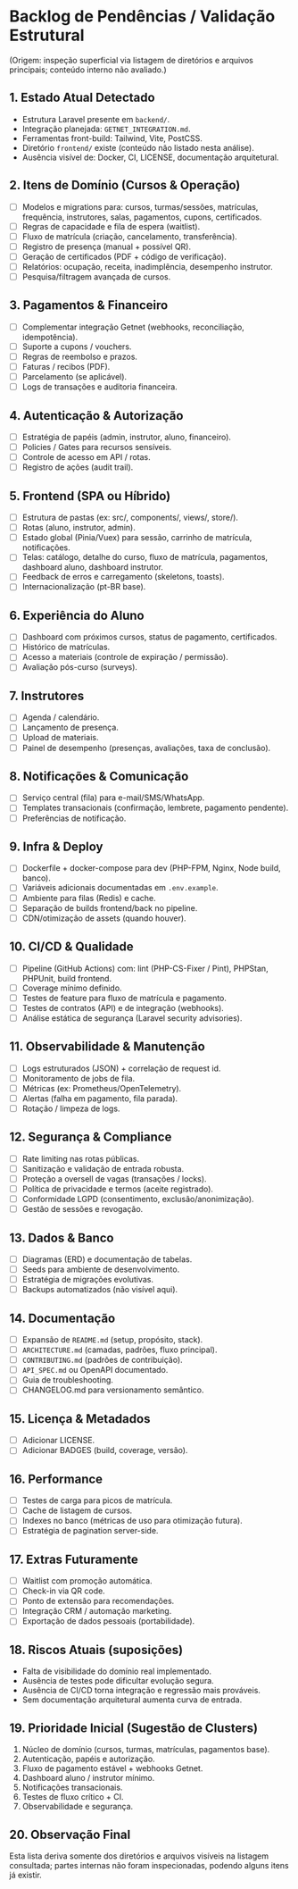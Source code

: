 # Backlog de Pendências / Validação Estrutural
(Origem: inspeção superficial via listagem de diretórios e arquivos principais; conteúdo interno não avaliado.)

## 1. Estado Atual Detectado
- Estrutura Laravel presente em `backend/`.
- Integração planejada: `GETNET_INTEGRATION.md`.
- Ferramentas front-build: Tailwind, Vite, PostCSS.
- Diretório `frontend/` existe (conteúdo não listado nesta análise).
- Ausência visível de: Docker, CI, LICENSE, documentação arquitetural.

## 2. Itens de Domínio (Cursos & Operação)
- [ ] Modelos e migrations para: cursos, turmas/sessões, matrículas, frequência, instrutores, salas, pagamentos, cupons, certificados.
- [ ] Regras de capacidade e fila de espera (waitlist).
- [ ] Fluxo de matrícula (criação, cancelamento, transferência).
- [ ] Registro de presença (manual + possível QR).
- [ ] Geração de certificados (PDF + código de verificação).
- [ ] Relatórios: ocupação, receita, inadimplência, desempenho instrutor.
- [ ] Pesquisa/filtragem avançada de cursos.

## 3. Pagamentos & Financeiro
- [ ] Complementar integração Getnet (webhooks, reconciliação, idempotência).
- [ ] Suporte a cupons / vouchers.
- [ ] Regras de reembolso e prazos.
- [ ] Faturas / recibos (PDF).
- [ ] Parcelamento (se aplicável).
- [ ] Logs de transações e auditoria financeira.

## 4. Autenticação & Autorização
- [ ] Estratégia de papéis (admin, instrutor, aluno, financeiro).
- [ ] Policies / Gates para recursos sensíveis.
- [ ] Controle de acesso em API / rotas.
- [ ] Registro de ações (audit trail).

## 5. Frontend (SPA ou Híbrido)
- [ ] Estrutura de pastas (ex: src/, components/, views/, store/).
- [ ] Rotas (aluno, instrutor, admin).
- [ ] Estado global (Pinia/Vuex) para sessão, carrinho de matrícula, notificações.
- [ ] Telas: catálogo, detalhe do curso, fluxo de matrícula, pagamentos, dashboard aluno, dashboard instrutor.
- [ ] Feedback de erros e carregamento (skeletons, toasts).
- [ ] Internacionalização (pt-BR base).

## 6. Experiência do Aluno
- [ ] Dashboard com próximos cursos, status de pagamento, certificados.
- [ ] Histórico de matrículas.
- [ ] Acesso a materiais (controle de expiração / permissão).
- [ ] Avaliação pós-curso (surveys).

## 7. Instrutores
- [ ] Agenda / calendário.
- [ ] Lançamento de presença.
- [ ] Upload de materiais.
- [ ] Painel de desempenho (presenças, avaliações, taxa de conclusão).

## 8. Notificações & Comunicação
- [ ] Serviço central (fila) para e-mail/SMS/WhatsApp.
- [ ] Templates transacionais (confirmação, lembrete, pagamento pendente).
- [ ] Preferências de notificação.

## 9. Infra & Deploy
- [ ] Dockerfile + docker-compose para dev (PHP-FPM, Nginx, Node build, banco).
- [ ] Variáveis adicionais documentadas em `.env.example`.
- [ ] Ambiente para filas (Redis) e cache.
- [ ] Separação de builds frontend/back no pipeline.
- [ ] CDN/otimização de assets (quando houver).

## 10. CI/CD & Qualidade
- [ ] Pipeline (GitHub Actions) com: lint (PHP-CS-Fixer / Pint), PHPStan, PHPUnit, build frontend.
- [ ] Coverage mínimo definido.
- [ ] Testes de feature para fluxo de matrícula e pagamento.
- [ ] Testes de contratos (API) e de integração (webhooks).
- [ ] Análise estática de segurança (Laravel security advisories).

## 11. Observabilidade & Manutenção
- [ ] Logs estruturados (JSON) + correlação de request id.
- [ ] Monitoramento de jobs de fila.
- [ ] Métricas (ex: Prometheus/OpenTelemetry).
- [ ] Alertas (falha em pagamento, fila parada).
- [ ] Rotação / limpeza de logs.

## 12. Segurança & Compliance
- [ ] Rate limiting nas rotas públicas.
- [ ] Sanitização e validação de entrada robusta.
- [ ] Proteção a oversell de vagas (transações / locks).
- [ ] Política de privacidade e termos (aceite registrado).
- [ ] Conformidade LGPD (consentimento, exclusão/anonimização).
- [ ] Gestão de sessões e revogação.

## 13. Dados & Banco
- [ ] Diagramas (ERD) e documentação de tabelas.
- [ ] Seeds para ambiente de desenvolvimento.
- [ ] Estratégia de migrações evolutivas.
- [ ] Backups automatizados (não visível aqui).

## 14. Documentação
- [ ] Expansão de `README.md` (setup, propósito, stack).
- [ ] `ARCHITECTURE.md` (camadas, padrões, fluxo principal).
- [ ] `CONTRIBUTING.md` (padrões de contribuição).
- [ ] `API_SPEC.md` ou OpenAPI documentado.
- [ ] Guia de troubleshooting.
- [ ] CHANGELOG.md para versionamento semântico.

## 15. Licença & Metadados
- [ ] Adicionar LICENSE.
- [ ] Adicionar BADGES (build, coverage, versão).

## 16. Performance
- [ ] Testes de carga para picos de matrícula.
- [ ] Cache de listagem de cursos.
- [ ] Indexes no banco (métricas de uso para otimização futura).
- [ ] Estratégia de pagination server-side.

## 17. Extras Futuramente
- [ ] Waitlist com promoção automática.
- [ ] Check-in via QR code.
- [ ] Ponto de extensão para recomendações.
- [ ] Integração CRM / automação marketing.
- [ ] Exportação de dados pessoais (portabilidade).

## 18. Riscos Atuais (suposições)
- Falta de visibilidade do domínio real implementado.
- Ausência de testes pode dificultar evolução segura.
- Ausência de CI/CD torna integração e regressão mais prováveis.
- Sem documentação arquitetural aumenta curva de entrada.

## 19. Prioridade Inicial (Sugestão de Clusters)
1. Núcleo de domínio (cursos, turmas, matrículas, pagamentos base).
2. Autenticação, papéis e autorização.
3. Fluxo de pagamento estável + webhooks Getnet.
4. Dashboard aluno / instrutor mínimo.
5. Notificações transacionais.
6. Testes de fluxo crítico + CI.
7. Observabilidade e segurança.

## 20. Observação Final
Esta lista deriva somente dos diretórios e arquivos visíveis na listagem consultada; partes internas não foram inspecionadas, podendo alguns itens já existir.